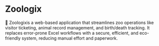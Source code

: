 # Zoologix
🐾 Zoologixis a web-based application that streamlines zoo operations like visitor ticketing, animal record management, and birth/death tracking. It replaces error-prone Excel workflows with a secure, efficient, and eco-friendly system, reducing manual effort and paperwork.
